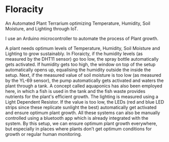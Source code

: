 # Floracity
An Automated Plant Terrarium optimizing Temperature, Humidity, Soil Moisture, and Lighting through IoT.

I use an Arduino microcontroller to automate the process of Plant growth.

A plant needs optimum levels of Temperature, Humidity, Soil Moisture and Lighting to grow sustainably. In Floraicty, if the humidity levels (as measured by the DHT11 sensor) go too low, the spray bottle automatically gets activated. If humidity gets too high, the window on top of the setup automatically opens up, equalising the humidity outside the inside the setup. Next, if the measured value of soil moisture is too low (as measured by the YL-69 sensor), the pump automatically gets activated and waters the plant through a tank. A concept called aquaponics has also been employed here, in which a fish is used in the tank and the fish waste provides nutrients for the plant's efficient growth. The lighting is measured using a Light Dependent Resistor. If the value is too low, the LEDs (red and blue LED strips since these replicate sunlight the best) automatically get activated and ensure optimum plant growth. All these systems can also be manually controlled using a bluetooth app which is already integrated with the system. By this setup, we can ensure optimum plant growth everywhere, but especially in places where plants don’t get optimum conditions for growth or regular human monitoring.
